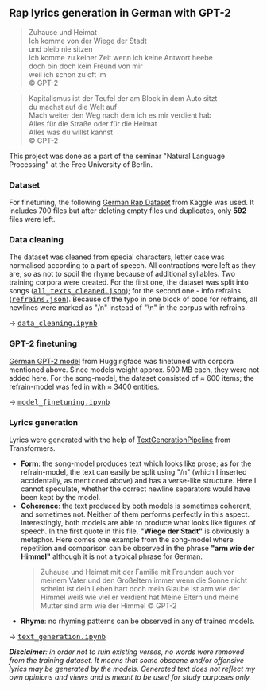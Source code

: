 <h2>Rap lyrics generation in German with GPT-2</h2> 
<blockquote>
Zuhause und Heimat<br>
Ich komme von der Wiege der Stadt<br>
und bleib nie sitzen<br>
Ich komme zu keiner Zeit wenn ich keine Antwort heebe<br>
doch bin doch kein Freund von mir<br>
weil ich schon zu oft im<br>
© GPT-2
</blockquote>
<blockquote>
Kapitalismus ist der Teufel der am Block in dem Auto sitzt<br>
du machst auf die Welt auf<br>
Mach weiter den Weg nach dem ich es mir verdient hab<br>
Alles für die Straße oder für die Heimat<br>
Alles was du willst kannst<br>
© GPT-2
</blockquote>
<p>This project was done as a part of the seminar "Natural Language Processing" at the Free University of Berlin.
<h3>Dataset</h3> 
<p>For finetuning, the following <a href="https://huggingface.co/dbmdz/german-gpt2" target="_blank">German Rap Dataset</a> from Kaggle was used. It includes 700 files but after deleting empty files und duplicates, only <b>592</b> files were left.
<h3>Data cleaning</h3> 
<p>The dataset was cleaned from special characters, letter case was normalised according to a part of speech. All contractions were left as they are, so as not to spoil the rhyme because of additional syllables. Two training corpora were created. For the first one, the dataset was split into songs (<kbd><a href="https://github.com/valeriiabubela/NLP_rap_lyrics_de/blob/main/all_texts_cleaned.json" target="_blank">all_texts_cleaned.json</a></kbd>); for the second one - info refrains (<kbd><a href="https://github.com/valeriiabubela/NLP_rap_lyrics_de/blob/main/refrains.json" target="_blank">refrains.json</a></kbd>). Because of the typo in one block of code for refrains, all newlines were marked as "/n" instead of "\n" in the corpus with refrains.
<p>→ <kbd><a href="https://github.com/valeriiabubela/NLP_rap_lyrics_de/blob/main/data_cleaning.ipynb" target="_blank">data_cleaning.ipynb</a></kbd>
<h3>GPT-2 finetuning</h3> 
<p><a href="https://huggingface.co/dbmdz/german-gpt2" target="_blank">German GPT-2 model</a> from Huggingface was finetuned with corpora mentioned above. Since models weight approx. 500 MB each, they were not added here. For the song-model, the dataset consisted of ≈ 600 items; the refrain-model was fed in with ≈ 3400 entities.
<p>→ <kbd><a href="https://github.com/valeriiabubela/NLP_rap_lyrics_de/blob/main/model_finetuning.ipynb" target="_blank">model_finetuning.ipynb</a></kbd>
<h3>Lyrics generation</h3> 
<p>Lyrics were generated with the help of <a href="https://huggingface.co/transformers/main_classes/pipelines.html#transformers.TextGenerationPipeline" target="_blank">TextGenerationPipeline</a> from Transformers.
<ul>
  <li><b>Form</b>: the song-model produces text which looks like prose; as for the refrain-model, the text can easily be split using "/n" (which I inserted accidentally, as mentioned above) and has a verse-like structure. Here I cannot speculate, whether the correct newline separators would have been kept by the model.</li>
  <li><b>Coherence</b>: the text produced by both models is sometimes coherent, and sometimes not. Neither of them performs perfectly in this aspect. Interestingly, both models are able to produce what looks like figures of speech. In the first quote in this file, <b>"Wiege der Stadt"</b> is obviously a metaphor. Here comes one example from the song-model where repetition and comparison can be observed in the phrase <b>"arm wie der Himmel"</b> although it is not a typical phrase for German.</li><p>
 <blockquote>
Zuhause und Heimat mit der Familie mit Freunden auch vor meinem Vater und den Großeltern immer wenn die Sonne nicht scheint ist dein Leben hart doch mein Glaube ist arm wie der Himmel weiß wie viel er verdient hat Meine Eltern und meine Mutter sind arm wie der Himmel
© GPT-2
</blockquote>
  <li><b>Rhyme</b>: no rhyming patterns can be observed in any of trained models. </li>
</ul>
<p>→ <kbd><a href="https://github.com/valeriiabubela/NLP_rap_lyrics_de/blob/main/text_generation.ipynb" target="_blank">text_generation.ipynb</a></kbd>
<p><i><b>Disclaimer</b>: in order not to ruin existing verses, no words were removed from the training dataset. It means that some obscene and/or offensive lyrics may be generated by the models. Generated text does not reflect my own opinions and views and is meant to be used for study purposes only.</i>
